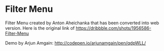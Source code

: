 # Filter Menu

Filter Menu created by Anton Aheichanka that has been converted into web version. Here is the original link of https://dribbble.com/shots/1956586-Filter-Menu

Demo by Arjun Amgain: http://codepen.io/arjunamgain/pen/qdpWLL/
